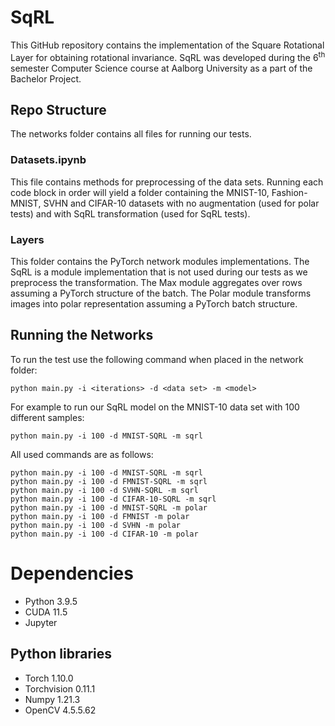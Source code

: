 # SqRL
This GitHub repository contains the implementation of the Square Rotational Layer for obtaining rotational invariance. SqRL was developed during the 6<sup>th</sup> semester Computer Science course at Aalborg University as a part of the Bachelor Project.

## Repo Structure
The networks folder contains all files for running our tests. 

### Datasets.ipynb
This file contains methods for preprocessing of the data sets. Running each code block in order will yield a folder containing the MNIST-10, Fashion-MNIST, SVHN and CIFAR-10 datasets with no augmentation (used for polar tests) and with SqRL transformation (used for SqRL tests).

### Layers
This folder contains the PyTorch network modules implementations. The SqRL is a module implementation that is not used during our tests as we preprocess the transformation. The Max module aggregates over rows assuming a PyTorch structure of the batch. The Polar module transforms images into polar representation assuming a PyTorch batch structure.


## Running the Networks

To run the test use the following command when placed in the network folder:

`python main.py -i <iterations> -d <data set> -m <model>`

For example to run our SqRL model on the MNIST-10 data set with 100 different samples:

`python main.py -i 100 -d MNIST-SQRL -m sqrl`

All used commands are as follows:

`python main.py -i 100 -d MNIST-SQRL -m sqrl`\
`python main.py -i 100 -d FMNIST-SQRL -m sqrl`\
`python main.py -i 100 -d SVHN-SQRL -m sqrl`\
`python main.py -i 100 -d CIFAR-10-SQRL -m sqrl`\
`python main.py -i 100 -d MNIST-SQRL -m polar`\
`python main.py -i 100 -d FMNIST -m polar`\
`python main.py -i 100 -d SVHN -m polar`\
`python main.py -i 100 -d CIFAR-10 -m polar`

# Dependencies
- Python 3.9.5
- CUDA 11.5
- Jupyter

## Python libraries
- Torch 1.10.0
- Torchvision 0.11.1
- Numpy 1.21.3
- OpenCV 4.5.5.62
